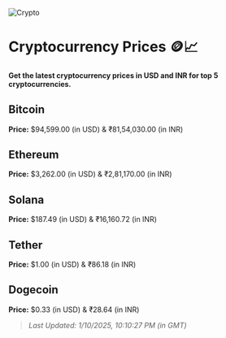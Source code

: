 
![Crypto](https://www.techguide.com.au/wp-content/uploads/2020/11/crypto3.jpeg)

# Cryptocurrency Prices 🪙📈

#### Get the latest cryptocurrency prices in USD and INR for top 5 cryptocurrencies.

## Bitcoin

**Price:** $94,599.00 (in USD) & ₹81,54,030.00 (in INR)

## Ethereum

**Price:** $3,262.00 (in USD) & ₹2,81,170.00 (in INR)

## Solana

**Price:** $187.49 (in USD) & ₹16,160.72 (in INR)

## Tether

**Price:** $1.00 (in USD) & ₹86.18 (in INR)

## Dogecoin

**Price:** $0.33 (in USD) & ₹28.64 (in INR)

> _Last Updated: 1/10/2025, 10:10:27 PM (in GMT)_
